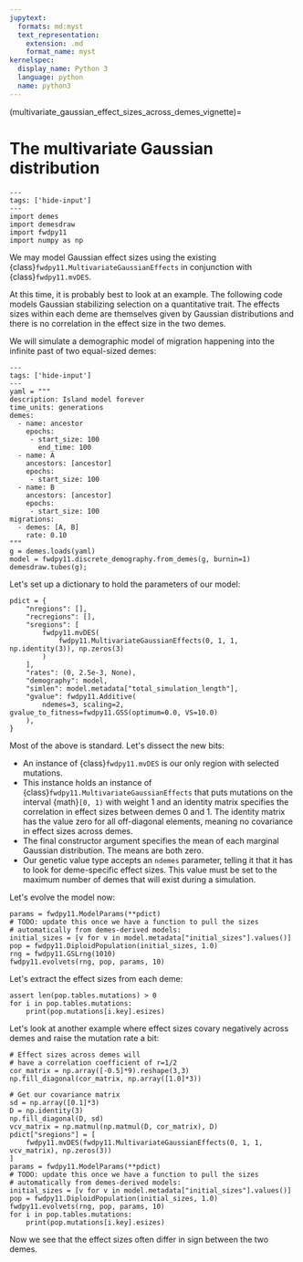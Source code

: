 ```yaml
---
jupytext:
  formats: md:myst
  text_representation:
    extension: .md
    format_name: myst
kernelspec:
  display_name: Python 3
  language: python
  name: python3
---
```


(multivariate_gaussian_effect_sizes_across_demes_vignette)=

# The multivariate Gaussian distribution

```{code-cell}python
---
tags: ['hide-input']
---
import demes
import demesdraw
import fwdpy11
import numpy as np
```


We may model Gaussian effect sizes using the existing {class}`fwdpy11.MultivariateGaussianEffects`
in conjunction with {class}`fwdpy11.mvDES`.

At this time, it is probably best to look at an example. The following code models Gaussian stabilizing
selection on a quantitative trait.  The effects sizes within each deme are themselves given by Gaussian
distributions and there is no correlation in the effect size in the two demes.

We will simulate a demographic model of migration happening into the infinite past of two equal-sized demes:

```{code-cell}python
---
tags: ['hide-input']
---
yaml = """
description: Island model forever
time_units: generations
demes:
  - name: ancestor
    epochs:
     - start_size: 100
       end_time: 100
  - name: A
    ancestors: [ancestor]
    epochs:
     - start_size: 100
  - name: B
    ancestors: [ancestor]
    epochs:
     - start_size: 100
migrations:
  - demes: [A, B]
    rate: 0.10
"""
g = demes.loads(yaml)
model = fwdpy11.discrete_demography.from_demes(g, burnin=1)
demesdraw.tubes(g);
```

Let's set up a dictionary to hold the parameters of our model:

```{code-cell} python
pdict = {
    "nregions": [],
    "recregions": [],
    "sregions": [
        fwdpy11.mvDES(
            fwdpy11.MultivariateGaussianEffects(0, 1, 1, np.identity(3)), np.zeros(3)
        )
    ],
    "rates": (0, 2.5e-3, None),
    "demography": model,
    "simlen": model.metadata["total_simulation_length"],
    "gvalue": fwdpy11.Additive(
        ndemes=3, scaling=2, gvalue_to_fitness=fwdpy11.GSS(optimum=0.0, VS=10.0)
    ),
}
```

Most of the above is standard.  Let's dissect the new bits:

* An instance of {class}`fwdpy11.mvDES` is our only region with selected mutations.
* This instance holds an instance of {class}`fwdpy11.MultivariateGaussianEffects`
  that puts mutations on the interval {math}`[0, 1)` with weight 1 and an identity
  matrix specifies the correlation in effect sizes between demes 0 and 1.  The
  identity matrix has the value zero for all off-diagonal elements, meaning
  no covariance in effect sizes across demes.
* The final constructor argument specifies the mean of each marginal Gaussian
  distribution. The means are both zero.
* Our genetic value type accepts an `ndemes` parameter, telling it that it has
  to look for deme-specific effect sizes.  This value must be set to the maximum
  number of demes that will exist during a simulation.

Let's evolve the model now:

```{code-cell} python
params = fwdpy11.ModelParams(**pdict)
# TODO: update this once we have a function to pull the sizes
# automatically from demes-derived models:
initial_sizes = [v for v in model.metadata["initial_sizes"].values()]
pop = fwdpy11.DiploidPopulation(initial_sizes, 1.0)
rng = fwdpy11.GSLrng(1010)
fwdpy11.evolvets(rng, pop, params, 10)
```

Let's extract the effect sizes from each deme:

```{code-cell} python
assert len(pop.tables.mutations) > 0
for i in pop.tables.mutations:
    print(pop.mutations[i.key].esizes)
```

Let's look at another example where effect sizes covary negatively across demes and raise the mutation rate a bit:

```{code-cell} python
# Effect sizes across demes will
# have a correlation coefficient of r=1/2
cor_matrix = np.array([-0.5]*9).reshape(3,3)
np.fill_diagonal(cor_matrix, np.array([1.0]*3))

# Get our covariance matrix
sd = np.array([0.1]*3)
D = np.identity(3)
np.fill_diagonal(D, sd)
vcv_matrix = np.matmul(np.matmul(D, cor_matrix), D)
pdict["sregions"] = [
    fwdpy11.mvDES(fwdpy11.MultivariateGaussianEffects(0, 1, 1, vcv_matrix), np.zeros(3))
]
params = fwdpy11.ModelParams(**pdict)
# TODO: update this once we have a function to pull the sizes
# automatically from demes-derived models:
initial_sizes = [v for v in model.metadata["initial_sizes"].values()]
pop = fwdpy11.DiploidPopulation(initial_sizes, 1.0)
fwdpy11.evolvets(rng, pop, params, 10)
for i in pop.tables.mutations:
    print(pop.mutations[i.key].esizes)
```

Now we see that the effect sizes often differ in sign between the two demes.
